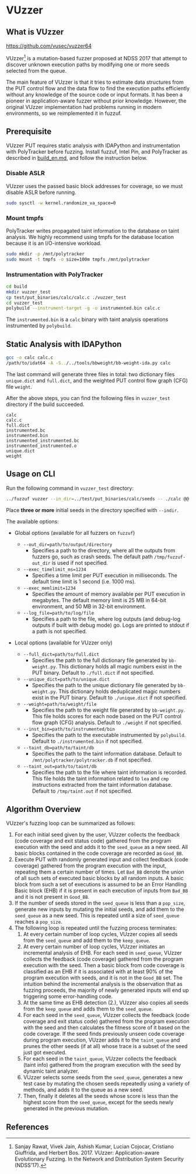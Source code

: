 # VUzzer

## What is VUzzer

https://github.com/vusec/vuzzer64

VUzzer[^ndss17] is a mutation-based fuzzer proposed at NDSS 2017 that attempt to discover unknown execution paths by modifying one or more seeds selected from the queue.

The main feature of VUzzer is that it tries to estimate data structures from the PUT control flow and the data flow to find the execution paths efficiently without any knowledge of the source code or input formats. It has been a pioneer in application-aware fuzzer without prior knowledge. However, the original VUzzer implementation had problems running in modern environments, so we reimplemented it in fuzzuf.

## Prerequisite

VUzzer PUT requires static analysis with IDAPython and instrumentation with PolyTracker before fuzzing.
Install fuzzuf, Intel Pin, and PolyTracker as described in [build_en.md](/docs/algorithms/vuzzer/build_en.md), and follow the instruction below.

### Disable ASLR

VUzzer uses the passed basic block addresses for coverage, so we must disable ASLR before running.

```bash
sudo sysctl -w kernel.randomize_va_space=0
```

### Mount tmpfs

PolyTracker writes propagated taint information to the database on taint analysis. We highly recommend using tmpfs for the database location because it is an I/O-intensive workload.

```bash
sudo mkdir -p /mnt/polytracker
sudo mount -t tmpfs -o size=100m tmpfs /mnt/polytracker
```

### Instrumentation with PolyTracker

```bash
cd build
mkdir vuzzer_test
cp test/put_binaries/calc/calc.c ./vuzzer_test
cd vuzzer_test
polybuild --instrument-target -g -o instrumented.bin calc.c
```

The `instrumented.bin` is a `calc` binary with taint analysis operations instrumented by `polybuild`.

## Static Analysis with IDAPython

```bash
gcc -o calc calc.c
/path/to/idat64 -A -S../../tools/bbweight/bb-weight-ida.py calc
```

The last command will generate three files in total: two dictionary files `unique.dict` and `full.dict`, and the weighted PUT control flow graph (CFG) file `weight`.

After the above steps, you can find the following files in `vuzzer_test` directory if the build succeeded.

```
calc
calc.c
full.dict
instrumented.bc
instrumented.bin
instrumented_instrumented.bc
instrumented_instrumented.o
unique.dict
weight
```

## Usage on CLI

Run the following command in `vuzzer_test` directory:

```bash
../fuzzuf vuzzer --in_dir=../test/put_binaries/calc/seeds -- ./calc @@
```

Place **three or more** initial seeds in the directory specified with `--indir`.

The available options:

- Global options (available for all fuzzers on `fuzzuf`)
    - `--out_dir=path/to/output/directory`
        - Specifies a path to the directory, where all the outputs from fuzzers go, such as crash seeds. The default path `/tmp/fuzzuf-out_dir` is used if not specified.
    - `--exec_timelimit_ms=1234`
        - Specifies a time limit per PUT execution in milliseconds. The default time limit is 1 second (i.e. 1000 ms).
    - `--exec_memlimit=1234`
        - Specifies the amount of memory available per PUT execution in megabytes. The default memory limit is 25 MB in 64-bit environment, and 50 MB in 32-bit environment.
    - `--log_file=path/to/log/file`
        - Specifies a path to the file, where log outputs (and debug-log outputs if built with debug mode) go. Logs are printed to stdout if a path is not specified.

- Local options (available for VUzzer only)
    - `--full_dict=path/to/full.dict`
        - Specifies the path to the full dictionary file generated by `bb-weight.py`. This dictionary holds all magic numbers exist in the PUT binary. Default to `./full.dict` if not specified.
    - `--unique_dict=path/to/unique.dict`
        - Specifies the path to the unique dictionary file generated by `bb-weight.py`. This dictionary holds deduplicated magic numbers exist in the PUT binary. Default to `./unique.dict` if not specified.
    - `--weight=path/to/weight/file`
        - Specifies the path to the weight file generated by `bb-weight.py`. This file holds scores for each node based on the PUT control flow graph (CFG) analysis. Default to `./weight` if not specified.
    - `--inst_bin=path/to/instrumented/bin`
        - Specifies the path to the executable instrumented by `polybuild`. Default to `./instrumented.bin`  if not specified.
    - `--taint_db=path/to/taint/db`
        - Specifies the path to the taint information database. Default to `/mnt/polytracker/polytracker.db` if not specified.
    - `--taint_out=path/to/taint/db`
        - Specifies the path to the file where taint information is recorded. This file holds the taint information related to `lea` and `cmp` instructions extracted from the taint information database. Default to `/tmp/taint.out` if not specified.

## Algorithm Overview
VUzzer's fuzzing loop can be summarized as follows:
  1. For each initial seed given by the user, VUzzer collects the feedback (code coverage and exit status code) gathered from the program execution with the seed and adds it to the `seed_queue` as a new seed. All basic blocks contained in the code coverage are recorded as `Good_BB`.  
  2. Execute PUT with randomly generated input and collect feedback (code coverage) gathered from the program execution with the input, repeating them a certain number of times. Let `Bad_BB` denote the union of all such sets of executed basic blocks by all random inputs. A basic block from such a set of executions is assumed to be an Error Handling Basic block (EHB) if it is present in each execution of inputs from `Bad_BB` and it is not present in `Good_BB`.  
  3. If the number of seeds stored in the `seed_queue` is less than a `pop_size`, generate new inputs by mutating the initial seeds, and add them to the `seed_queue` as a new seed. This is repeated until a size of `seed_queue` reaches a `pop_size`.
  4. The following loop is repeated until the fuzzing process terminates:
      1. At every certain number of loop cycles, VUzzer copies all seeds from the `seed_queue` and add them to the `keep_queue`. 
      2. At every certain number of loop cycles, VUzzer initiates an incremental analysis of EHB. For each seed in `seed_queue`, VUzzer collects the feedback (code coverage) gathered from the program execution with the seed. Then a basic block from code coverage is classified as an EHB if it is associated with at least 90% of the program execution with seeds, and it is not in the `Good_BB` set. The intuition behind the incremental analysis is the observation that as fuzzing proceeds, the majority of newly generated inputs will end up triggering some error-handling code.
      3. At the same time as EHB detection (2.), VUzzer also copies all seeds from the `keep_queue` and adds them to the `seed_queue`.
      4. For each seed in the `seed_queue`, VUzzer collects the feedback (code coverage and exit status code) gathered from the program execution with the seed and then calculates the fitness score of it based on the code coverage. If the seed finds previously unseen code coverage during program execution, VUzzer adds it to the `taint_queue` and prunes the other seeds (if at all) whose trace is a subset of the seed just got executed.
      5. For each seed in the `taint_queue`, VUzzer collects the feedback (taint info) gathered from the program execution with the seed by dynamic taint analyzer. 
      6. VUzzer selects some seeds from the `seed_queue`, generates a new test case by mutating the chosen seeds repeatedly using a variety of methods, and adds it to the queue as a new seed. 
      7. Then, finally it deletes all the seeds whose score is less than the highest score from the `seed_queue`, except for the seeds newly generated in the previous mutation.
## References

[^ndss17]: Sanjay Rawat, Vivek Jain, Ashish Kumar, Lucian Cojocar, Cristiano Giuffrida, and Herbert Bos. 2017. VUzzer: Application-aware Evolutionary Fuzzing. In the Network and Distribution System Security (NDSS’17).

